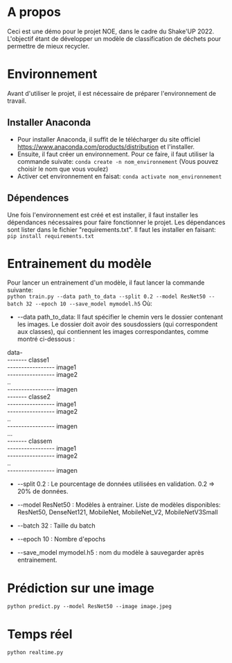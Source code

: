 <!-- A PROPOS -->
# A propos

Ceci est une démo pour le projet NOE, dans le cadre du Shake'UP 2022.
L'objectif étant de développer un modèle de classification de déchets pour permettre de mieux recycler.

<!-- ENVIRONNEMENT -->
# Environnement
Avant d'utiliser le projet, il est nécessaire de préparer l'environnement de travail.

## Installer Anaconda
* Pour installer Anaconda, il suffit de le télécharger du site officiel https://www.anaconda.com/products/distribution et l'installer.
* Ensuite, il faut créer un environnement. Pour ce faire, il faut utiliser la commande suivate:
`conda create -n nom_environnement`
(Vous pouvez choisir le nom que vous voulez)
* Activer cet environnement en faisat: `conda activate nom_environnement`

## Dépendences
Une fois l'environnement est créé et est installer, il faut installer les dépendances nécessaires pour faire fonctionner le projet.
Les dépendances sont lister dans le fichier "requirements.txt". Il faut les installer en faisant:
`pip install requirements.txt`

<!-- ENTRAINEMENT -->
# Entrainement du modèle
Pour lancer un entrainement d'un modèle, il faut lancer la commande suivante:\
`python train.py --data path_to_data --split 0.2 --model ResNet50 --batch 32 --epoch 10 --save_model mymodel.h5` 
Où:
* --data path_to_data: Il faut spécifier le chemin vers le dossier contenant les images.
Le dossier doit avoir des sousdossiers (qui correspondent aux classes), qui contiennent les images correspondantes, comme montré ci-dessous :

data-\
------- classe1 \
----------------- image1\
----------------- image2\
..\
----------------- imagen\
------- classe2\
----------------- image1\
----------------- image2\
..\
----------------- imagen\
...\
------- classem\
----------------- image1\
----------------- image2\
..\
----------------- imagen

* --split 0.2 : Le pourcentage de données utilisées en validation. 0.2 => 20% de données.

* --model ResNet50 : Modèles à entrainer. Liste de modèles disponibles: ResNet50, DenseNet121, MobileNet, MobileNet_V2, MobileNetV3Small
* --batch 32 : Taille du batch
* --epoch 10 : Nombre d'epochs
* --save_model mymodel.h5 : nom du modèle à sauvegarder après entrainement.

<!-- PREDICTION -->
# Prédiction sur une image
`python predict.py --model ResNet50 --image image.jpeg` 

<!-- REALTIME -->
# Temps réel
`python realtime.py` 
